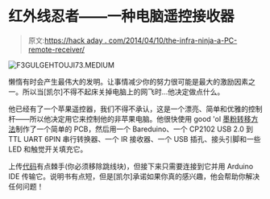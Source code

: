 # 红外线忍者——一种电脑遥控接收器

> 原文:[https://hack aday . com/2014/04/10/the-infra-ninja-a-PC-remote-receiver/](https://hackaday.com/2014/04/10/the-infra-ninja-a-pc-remote-receiver/)

![F3GULGEHTOUJI73.MEDIUM](../Images/c5fe9b9cf0ef3d5430bf5141e81a8b82.png)

懒惰有时会产生最伟大的发明。让事情减少你的努力很可能是最大的激励因素之一。所以当[凯尔]不得不起床关掉电脑上的网飞时…他决定做点什么。

他已经有了一个苹果遥控器，我们不得不承认，这是一个漂亮、简单和优雅的控制杆——所以他决定用它来控制他的非苹果电脑。他很快使用 good 'ol [墨粉转移方法](http://hackaday.com/2010/05/07/toner-transfer-explained-step-by-step/)制作了一个简单的 PCB，然后用一个 Bareduino、一个 CP2102 USB 2.0 到 TTL UART 6PIN 串行转换器、一个 IR 接收器、一个 USB 插孔、接头引脚和一些 LED 和触觉开关填充它。

上传[代码](https://github.com/philosiraptor/INFRA-NINJA)有点棘手(你必须移除跳线块)，但接下来只需要连接到它并用 Arduino IDE 传输它。说明书有点短，但是[凯尔]承诺如果你真的感兴趣，他会帮助你解决任何问题！